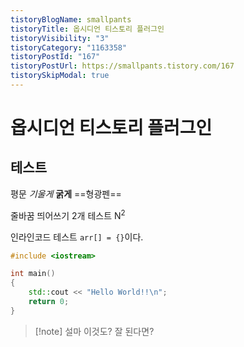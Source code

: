 ```yaml
---
tistoryBlogName: smallpants
tistoryTitle: 옵시디언 티스토리 플러그인
tistoryVisibility: "3"
tistoryCategory: "1163358"
tistoryPostId: "167"
tistoryPostUrl: https://smallpants.tistory.com/167
tistorySkipModal: true
---
```

# 옵시디언 티스토리 플러그인

## 테스트
평문
*기울게*
**굵게**
==형광펜==  
  
줄바꿈 띄어쓰기 2개
테스트
N<sup>2</sup>

인라인코드 테스트 `arr[] = {}`이다.

```C++
#include <iostream>

int main()
{
	std::cout << "Hello World!!\n";
	return 0;
}
```

> [!note] 설마 이것도?
> 잘 된다면?